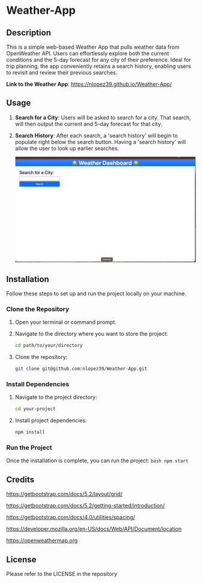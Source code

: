 # Weather-App

## Description

This is a simple web-based Weather App that pulls weather data from OpenWeather API. Users can effortlessly explore both the current conditions and the 5-day forecast for any city of their preference. Ideal for trip planning, the app conveniently retains a search history, enabling users to revisit and review their previous searches.

**Link to the Weather App**: https://nlopez39.github.io/Weather-App/

## Usage

1. **Search for a City**: Users will be asked to search for a city. That search, will then output the current and 5-day forecast for that city.
2. **Search History**: After each search, a 'search history' will begin to populate right below the search button. Having a 'search history' will allow the user to look up earlier searches.

   ![Weather App](Assets/images/WeatherApp.gif)

## Installation

Follow these steps to set up and run the project locally on your machine.

### Clone the Repository

1. Open your terminal or command prompt.

2. Navigate to the directory where you want to store the project:

   ```bash
   cd path/to/your/directory
   ```

3. Clone the repository:

   ```bash
   git clone git@github.com:nlopez39/Weather-App.git
   ```

### Install Dependencies

1. Navigate to the project directory:

   ```bash
   cd your-project
   ```

2. Install project dependencies:

   ```bash
   npm install
   ```

### Run the Project

Once the installation is complete, you can run the project:
`bash
    npm start 
    `

## Credits

https://getbootstrap.com/docs/5.2/layout/grid/

https://getbootstrap.com/docs/5.2/getting-started/introduction/

https://getbootstrap.com/docs/4.0/utilities/spacing/

https://developer.mozilla.org/en-US/docs/Web/API/Document/location

https://openweathermap.org

## License

Please refer to the LICENSE in the repository

